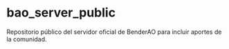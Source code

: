 # bao_server_public
 Repositorio público del servidor oficial de BenderAO para incluir aportes de la comunidad.
